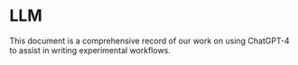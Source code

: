 # LLM
This document is a comprehensive record of our work on using ChatGPT-4 to assist in writing experimental workflows. 
